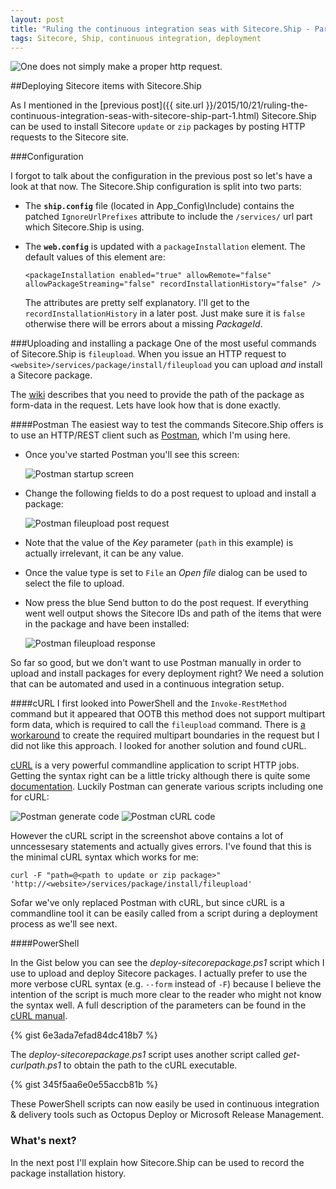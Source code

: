 ```yaml
---
layout: post
title: "Ruling the continuous integration seas with Sitecore.Ship - Part 2: fileupload"
tags: Sitecore, Ship, continuous integration, deployment
---
```


<img class="u-max-full-width" src="{{ site.url }}/assets/2015/10/31/one-does-not-simply-make-a-proper-http-request.jpg" alt="One does not simply make a proper http request.">

##Deploying Sitecore items with Sitecore.Ship

As I mentioned in the [previous post]({{ site.url }}/2015/10/21/ruling-the-continuous-integration-seas-with-sitecore-ship-part-1.html) 
Sitecore.Ship can be used to install Sitecore `update` or `zip` packages by posting HTTP requests to the Sitecore site.

###Configuration

I forgot to talk about the configuration in the previous post so let's have a look at that now. 
The Sitecore.Ship configuration is split into two parts:

- The __`ship.config`__ file (located in App_Config\Include) contains the 
patched `IgnoreUrlPrefixes` attribute to include the `/services/` url part which Sitecore.Ship is using.

- The __`web.config`__ is updated with a  `packageInstallation` element. 
The default values of this element are:

  `<packageInstallation enabled="true" allowRemote="false" allowPackageStreaming="false" recordInstallationHistory="false" />`

  The attributes are pretty self explanatory. I'll get to the `recordInstallationHistory` in a later post. 
Just make sure it is `false` otherwise there will be errors about a missing _PackageId_.

###Uploading and installing a package
One of the most useful commands of Sitecore.Ship is `fileupload`. When you issue an HTTP request to `<website>/services/package/install/fileupload` 
you can upload _and_ install a Sitecore package.

The [wiki](https://github.com/kevinobee/Sitecore.Ship/wiki/Package-Install-Upload) describes that you need to provide the path of 
the package as form-data in the request. Lets have look how that is done exactly.

####Postman
The easiest way to test the commands Sitecore.Ship offers is to use an HTTP/REST client such as [Postman](https://www.getpostman.com/),
which I'm using here.

- Once you've started Postman you'll see this screen: 

  <img class="u-max-full-width" src="{{ site.url }}/assets/2015/10/31/postman_start.png" alt="Postman startup screen">

- Change the following fields to do a post request to upload and install a package:

  <img class="u-max-full-width" src="{{ site.url }}/assets/2015/10/31/postman_data.png" alt="Postman fileupload post request">
  
- Note that the value of the _Key_ parameter (`path` in this example) is actually irrelevant, it can be any value.
- Once the value type is set to `File` an _Open file_ dialog can be used to select the file to upload.

- Now press the blue Send button to do the post request. 
If everything went well output shows the Sitecore IDs and path of the items that were in the package and have been installed: 

  <img class="u-max-full-width" src="{{ site.url }}/assets/2015/10/31/postman_result.png" alt="Postman fileupload response">

So far so good, but we don't want to use Postman manually in order to upload and install packages for every deployment right?
We need a solution that can be automated and used in a continuous integration setup. 

####cURL
I first looked into PowerShell and the `Invoke-RestMethod` command but it appeared that OOTB this method does not support 
multipart form data, which is required to call the `fileupload` command.
There is [a workaround](http://stackoverflow.com/a/25083745/112544) to create the required multipart boundaries
in the request but I did not like this approach. I looked for another solution and found cURL.

[cURL](http://curl.haxx.se/) is a very powerful commandline application to script HTTP jobs. 
Getting the syntax right can be a little tricky although there is quite some [documentation](http://curl.haxx.se/docs/httpscripting.html).
Luckily Postman can generate various scripts including one for cURL:

<img class="u-max-full-width" src="{{ site.url }}/assets/2015/10/31/postman_generate.png" alt="Postman generate code">

<img class="u-max-full-width" src="{{ site.url }}/assets/2015/10/31/postman_curl.png" alt="Postman cURL code">

However the cURL script in the screenshot above contains a lot of unncessesary statements and actually gives errors.
I've found that this is the minimal cURL syntax which works for me:

`curl -F "path=@<path to update or zip package>" 'http://<website>/services/package/install/fileupload'`

Sofar we've only replaced Postman with cURL, but since cURL is a commandline tool it can be easily called 
from a script during a deployment process as we'll see next.

####PowerShell

In the Gist below you can see the _deploy-sitecorepackage.ps1_ script which I use to upload and deploy Sitecore packages.
I actually prefer to use the more verbose cURL syntax (e.g. `--form` instead of `-F`) because I believe the intention
of the script is much more clear to the reader who might not know the syntax well. 
A full description of the parameters can be found in the [cURL manual](http://curl.haxx.se/docs/manpage.html).

{% gist 6e3ada7efad84dc418b7 %}

The _deploy-sitecorepackage.ps1_ script uses another script called _get-curlpath.ps1_ to obtain the path to the cURL executable.

{% gist 345f5aa6e0e55accb81b %}

These PowerShell scripts can now easily be used in continuous integration & delivery tools such as Octopus Deploy or Microsoft Release Management.

### What's next?
In the next post I'll explain how Sitecore.Ship can be used to record the package installation history.